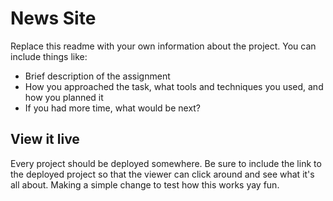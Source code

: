 # News Site

Replace this readme with your own information about the project. You can include things like:

- Brief description of the assignment
- How you approached the task, what tools and techniques you used, and how you planned it
- If you had more time, what would be next?

## View it live

Every project should be deployed somewhere. Be sure to include the link to the deployed project so that the viewer can click around and see what it's all about.
Making a simple change to test how this works yay fun.

